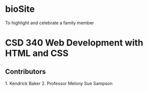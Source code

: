 # bioSite
To highlight and celebrate a family member
<h1>CSD 340 Web Development with HTML and CSS</h1>
<h2>Contributors</h2>
1. Kendrick Baker
2. Professor Melony Sue Sampson
